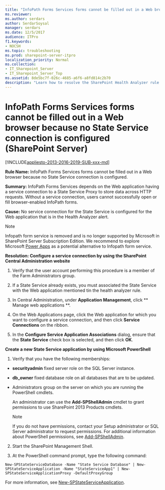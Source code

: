 ```yaml
---
title: "InfoPath Forms Services forms cannot be filled out in a Web browser because no State Service connection is configured (SharePoint Server)"
ms.reviewer: 
ms.author: serdars
author: SerdarSoysal
manager: serdars
ms.date: 12/5/2017
audience: ITPro
f1.keywords:
- NOCSH
ms.topic: troubleshooting
ms.prod: sharepoint-server-itpro
localization_priority: Normal
ms.collection:
- IT_Sharepoint_Server
- IT_Sharepoint_Server_Top
ms.assetid: 8de5bc7f-026c-4685-a6f6-a8fd814c2b70
description: "Learn how to resolve the SharePoint Health Analyzer rule: InfoPath Forms Services forms cannot be filled out in a Web browser because no State Service connection is configured."
---
```


# InfoPath Forms Services forms cannot be filled out in a Web browser because no State Service connection is configured (SharePoint Server)

[!INCLUDE[appliesto-2013-2016-2019-SUB-xxx-md](../includes/appliesto-2013-2016-2019-SUB-xxx-md.md)]
  
 **Rule Name:** InfoPath Forms Services forms cannot be filled out in a Web browser because no State Service connection is configured. 
  
 **Summary:** InfoPath Forms Services depends on the Web application having a service connection to a State Service Proxy to store data across HTTP requests. Without a service connection, users cannot successfully open or fill browser-enabled InfoPath forms. 
  
 **Cause:** No service connection for the State Service is configured for the Web application that is in the Health Analyzer alert. 
 
> [!NOTE]
> Infopath form service is removed and is no longer supported by Microsoft in SharePoint Server Subscription Edition. We recommend to explore Microsoft [Power Apps](https://powerapps.microsoft.com/) as a potential alternative to Infopath form service.
 
 **Resolution: Configure a service connection by using the SharePoint Central Administration website**
  
1. Verify that the user account performing this procedure is a member of the Farm Administrators group.
    
2. If a State Service already exists, you must associated the State Service with the Web application mentioned tin the health analyzer rule.
    
3. In Central Administration, under **Application Management**, click ** Manage web applications **.
    
4. On the Web Applications page, click the Web application for which you want to configure a service connection, and then click **Service Connections** on the ribbon. 
    
5. In the **Configure Service Application Associations** dialog, ensure that the **State Service** check box is selected, and then click **OK**.
    
**Create a new State Service application by using Microsoft PowerShell**
  
1. Verify that you have the following memberships:
    
  - **securityadmin** fixed server role on the SQL Server instance. 
    
  - **db_owner** fixed database role on all databases that are to be updated. 
    
  - Administrators group on the server on which you are running the PowerShell cmdlets.
    
    An administrator can use the **Add-SPShellAdmin** cmdlet to grant permissions to use SharePoint 2013 Products cmdlets. 
    
    > [!NOTE]
    > If you do not have permissions, contact your Setup administrator or SQL Server administrator to request permissions. For additional information about PowerShell permissions, see [Add-SPShellAdmin](/powershell/module/sharepoint-server/Add-SPShellAdmin?view=sharepoint-ps). 
  
2. Start the SharePoint Management Shell.
    
3. At the PowerShell command prompt, type the following command:
    
  ```
  New-SPStateServiceDatabase -Name "State Service Database" | New-SPStateServiceApplication -Name "StateServiceApp1" | New-SPStateServiceApplicationProxy -DefaultProxyGroup
  ```

For more information, see [New-SPStateServiceApplication](/powershell/module/sharepoint-server/New-SPStateServiceApplication?view=sharepoint-ps).
    

